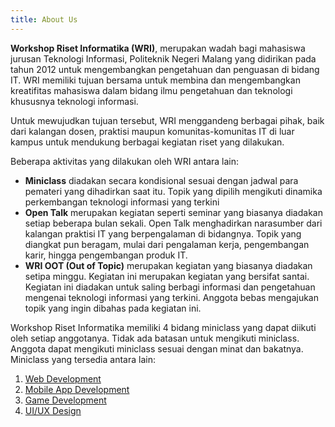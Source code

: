 ```yaml
---
title: About Us
---
```


**Workshop Riset Informatika (WRI)**, merupakan wadah bagi mahasiswa jurusan Teknologi Informasi, Politeknik Negeri Malang yang didirikan pada tahun 2012 untuk mengembangkan pengetahuan dan penguasan di bidang IT.
WRI memiliki tujuan bersama untuk membina dan mengembangkan kreatifitas mahasiswa dalam bidang ilmu pengetahuan dan teknologi khususnya teknologi informasi.

Untuk mewujudkan tujuan tersebut, WRI menggandeng berbagai pihak, baik dari kalangan dosen, praktisi maupun komunitas-komunitas IT di luar kampus untuk mendukung berbagai kegiatan riset yang dilakukan.

Beberapa aktivitas yang dilakukan oleh WRI antara lain:

- **Miniclass** diadakan secara kondisional sesuai dengan jadwal para pemateri yang dihadirkan saat itu. Topik yang dipilih mengikuti dinamika perkembangan teknologi informasi yang terkini
- **Open Talk** merupakan kegiatan seperti seminar yang biasanya diadakan setiap beberapa bulan sekali. Open Talk menghadirkan narasumber dari kalangan praktisi IT yang berpengalaman di bidangnya. Topik yang diangkat pun beragam, mulai dari pengalaman kerja, pengembangan karir, hingga pengembangan produk IT.
- **WRI OOT (Out of Topic)** merupakan kegiatan yang biasanya diadakan setipa minggu. Kegiatan ini merupakan kegiatan yang bersifat santai. Kegiatan ini diadakan untuk saling berbagi informasi dan pengetahuan mengenai teknologi informasi yang terkini. Anggota bebas mengajukan topik yang ingin dibahas pada kegiatan ini.

Workshop Riset Informatika memiliki 4 bidang miniclass yang dapat diikuti oleh setiap anggotanya. Tidak ada batasan untuk mengikuti miniclass. Anggota dapat mengikuti miniclass sesuai dengan minat dan bakatnya. Miniclass yang tersedia antara lain:

1. [Web Development](/miniclass/web)
2. [Mobile App Development](/miniclass/mobile)
3. [Game Development](/miniclass/game)
4. [UI/UX Design](/miniclass/ui-ux)

